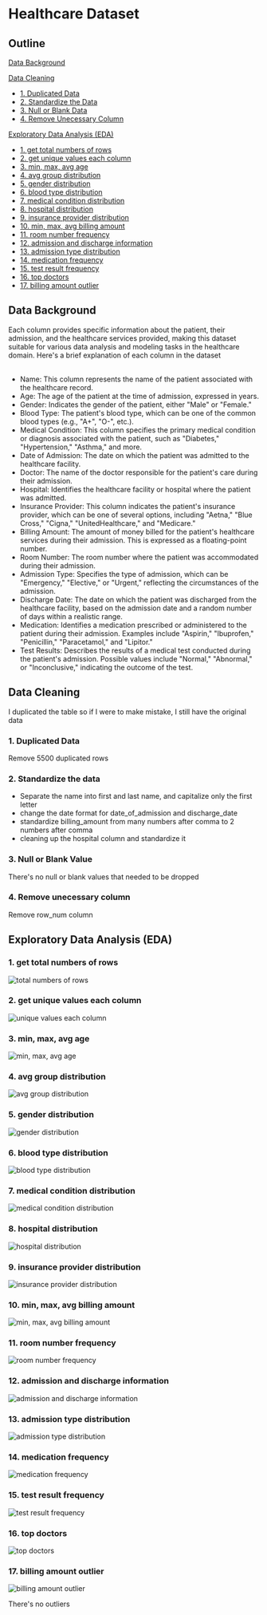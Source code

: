 # Healthcare Dataset
## Outline
[Data Background](https://github.com/vinahuang97/SQL-Portfolio/blob/main/04%20healthcare%20dataset/README.md#data-background)</br>

[Data Cleaning](https://github.com/vinahuang97/SQL-Portfolio/blob/main/04%20healthcare%20dataset/README.md#data-cleaning)</br>
- [1. Duplicated Data](https://github.com/vinahuang97/SQL-Portfolio/blob/main/04%20healthcare%20dataset/README.md#1-duplicated-data)</br>
- [2. Standardize the Data](https://github.com/vinahuang97/SQL-Portfolio/blob/main/04%20healthcare%20dataset/README.md#2-standardize-the-data)</br>
- [3. Null or Blank Data](https://github.com/vinahuang97/SQL-Portfolio/blob/main/04%20healthcare%20dataset/README.md#3-null-or-blank-value)</br>
- [4. Remove Unecessary Column](https://github.com/vinahuang97/SQL-Portfolio/blob/main/04%20healthcare%20dataset/README.md#4-remove-unecessary-column)</br>

[Exploratory Data Analysis (EDA)](https://github.com/vinahuang97/SQL-Portfolio/blob/main/04%20healthcare%20dataset/README.md#exploratory-data-analysis-eda)</br>
- [1. get total numbers of rows](https://github.com/vinahuang97/SQL-Portfolio/blob/main/04%20healthcare%20dataset/README.md#1-get-total-numbers-of-rows)</br>
- [2. get unique values each column](https://github.com/vinahuang97/SQL-Portfolio/blob/main/04%20healthcare%20dataset/README.md#2-get-unique-values-each-column)</br>
- [3. min, max, avg age](https://github.com/vinahuang97/SQL-Portfolio/blob/main/04%20healthcare%20dataset/README.md#3-min-max-avg-age)</br>
- [4. avg group distribution](https://github.com/vinahuang97/SQL-Portfolio/blob/main/04%20healthcare%20dataset/README.md#4-avg-group-distribution)</br>
- [5. gender distribution](https://github.com/vinahuang97/SQL-Portfolio/blob/main/04%20healthcare%20dataset/README.md#5-gender-distribution)</br>
- [6. blood type distribution](https://github.com/vinahuang97/SQL-Portfolio/blob/main/04%20healthcare%20dataset/README.md#6-blood-type-distribution)</br>
- [7. medical condition distribution](https://github.com/vinahuang97/SQL-Portfolio/blob/main/04%20healthcare%20dataset/README.md#7-medical-condition-distribution)</br>
- [8. hospital distribution](https://github.com/vinahuang97/SQL-Portfolio/blob/main/04%20healthcare%20dataset/README.md#8-hospital-distribution)</br>
- [9. insurance provider distribution](https://github.com/vinahuang97/SQL-Portfolio/blob/main/04%20healthcare%20dataset/README.md#9-insurance-provider-distribution)</br>
- [10. min, max, avg billing amount](https://github.com/vinahuang97/SQL-Portfolio/blob/main/04%20healthcare%20dataset/README.md#10-min-max-avg-billing-amount)</br>
- [11. room number frequency](https://github.com/vinahuang97/SQL-Portfolio/blob/main/04%20healthcare%20dataset/README.md#11-room-number-frequency)</br>
- [12. admission and discharge information](https://github.com/vinahuang97/SQL-Portfolio/blob/main/04%20healthcare%20dataset/README.md#12-admission-and-discharge-information)</br>
- [13. admission type distribution](https://github.com/vinahuang97/SQL-Portfolio/blob/main/04%20healthcare%20dataset/README.md#13-admission-type-distribution)</br>
- [14. medication frequency](https://github.com/vinahuang97/SQL-Portfolio/blob/main/04%20healthcare%20dataset/README.md#14-medication-frequency)</br>
- [15. test result frequency](https://github.com/vinahuang97/SQL-Portfolio/blob/main/04%20healthcare%20dataset/README.md#15-test-result-frequency)</br>
- [16. top doctors](https://github.com/vinahuang97/SQL-Portfolio/blob/main/04%20healthcare%20dataset/README.md#16-top-doctors)</br>
- [17. billing amount outlier](https://github.com/vinahuang97/SQL-Portfolio/blob/main/04%20healthcare%20dataset/README.md#17-billing-amount-outlier)</br>

## Data Background
Each column provides specific information about the patient, their admission, and the healthcare services provided, making this dataset suitable for various data analysis and modeling tasks in the healthcare domain. Here's a brief explanation of each column in the dataset</br>
</br>
- Name: This column represents the name of the patient associated with the healthcare record.</br>
- Age: The age of the patient at the time of admission, expressed in years.</br>
- Gender: Indicates the gender of the patient, either "Male" or "Female."</br>
- Blood Type: The patient's blood type, which can be one of the common blood types (e.g., "A+", "O-", etc.).</br>
- Medical Condition: This column specifies the primary medical condition or diagnosis associated with the patient, such as "Diabetes," "Hypertension," "Asthma," and more.</br>
- Date of Admission: The date on which the patient was admitted to the healthcare facility.</br>
- Doctor: The name of the doctor responsible for the patient's care during their admission.</br>
- Hospital: Identifies the healthcare facility or hospital where the patient was admitted.</br>
- Insurance Provider: This column indicates the patient's insurance provider, which can be one of several options, including "Aetna," "Blue Cross," "Cigna," "UnitedHealthcare," and "Medicare."</br>
- Billing Amount: The amount of money billed for the patient's healthcare services during their admission. This is expressed as a floating-point number.</br>
- Room Number: The room number where the patient was accommodated during their admission.</br>
- Admission Type: Specifies the type of admission, which can be "Emergency," "Elective," or "Urgent," reflecting the circumstances of the admission.</br>
- Discharge Date: The date on which the patient was discharged from the healthcare facility, based on the admission date and a random number of days within a realistic range.</br>
- Medication: Identifies a medication prescribed or administered to the patient during their admission. Examples include "Aspirin," "Ibuprofen," "Penicillin," "Paracetamol," and "Lipitor."</br>
- Test Results: Describes the results of a medical test conducted during the patient's admission. Possible values include "Normal," "Abnormal," or "Inconclusive," indicating the outcome of the test.</br>

## Data Cleaning
I duplicated the table so if I were to make mistake, I still have the original data

### 1. Duplicated Data
Remove 5500 duplicated rows

### 2. Standardize the data
- Separate the name into first and last name, and capitalize only the first letter
- change the date format for date_of_admission and discharge_date
- standardize billing_amount from many numbers after comma to 2 numbers after comma
- cleaning up the hospital column and standardize it

### 3. Null or Blank Value
There's no null or blank values that needed to be dropped

### 4. Remove unecessary column
Remove row_num column

## Exploratory Data Analysis (EDA)

### 1. get total numbers of rows

![total numbers of rows](https://github.com/vinahuang97/SQL-Portfolio/blob/main/04%20healthcare%20dataset/pict/01.png)

### 2. get unique values each column

![unique values each column](https://github.com/vinahuang97/SQL-Portfolio/blob/main/04%20healthcare%20dataset/pict/02.png)

### 3. min, max, avg age

![min, max, avg age](https://github.com/vinahuang97/SQL-Portfolio/blob/main/04%20healthcare%20dataset/pict/03.png)

### 4. avg group distribution

![avg group distribution](https://github.com/vinahuang97/SQL-Portfolio/blob/main/04%20healthcare%20dataset/pict/04.png)

### 5. gender distribution

![gender distribution](https://github.com/vinahuang97/SQL-Portfolio/blob/main/04%20healthcare%20dataset/pict/05.png)

### 6. blood type distribution

![blood type distribution](https://github.com/vinahuang97/SQL-Portfolio/blob/main/04%20healthcare%20dataset/pict/06.png)

### 7. medical condition distribution

![medical condition distribution](https://github.com/vinahuang97/SQL-Portfolio/blob/main/04%20healthcare%20dataset/pict/07.png)

### 8. hospital distribution

![hospital distribution](https://github.com/vinahuang97/SQL-Portfolio/blob/main/04%20healthcare%20dataset/pict/08.png)

### 9. insurance provider distribution

![insurance provider distribution](https://github.com/vinahuang97/SQL-Portfolio/blob/main/04%20healthcare%20dataset/pict/09.png)

### 10. min, max, avg billing amount

![min, max, avg billing amount](https://github.com/vinahuang97/SQL-Portfolio/blob/main/04%20healthcare%20dataset/pict/10.png)

### 11. room number frequency

![room number frequency](https://github.com/vinahuang97/SQL-Portfolio/blob/main/04%20healthcare%20dataset/pict/11.png)

### 12. admission and discharge information

![admission and discharge information](https://github.com/vinahuang97/SQL-Portfolio/blob/main/04%20healthcare%20dataset/pict/12.png)

### 13. admission type distribution

![admission type distribution](https://github.com/vinahuang97/SQL-Portfolio/blob/main/04%20healthcare%20dataset/pict/13.png)

### 14. medication frequency

![medication frequency](https://github.com/vinahuang97/SQL-Portfolio/blob/main/04%20healthcare%20dataset/pict/14.png)

### 15. test result frequency

![test result frequency](https://github.com/vinahuang97/SQL-Portfolio/blob/main/04%20healthcare%20dataset/pict/15.png)

### 16. top doctors

![top doctors](https://github.com/vinahuang97/SQL-Portfolio/blob/main/04%20healthcare%20dataset/pict/16.png)

### 17. billing amount outlier

![billing amount outlier](https://github.com/vinahuang97/SQL-Portfolio/blob/main/04%20healthcare%20dataset/pict/17.png)

There's no outliers














